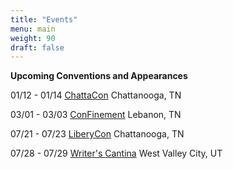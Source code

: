 ```yaml
---
title: "Events"
menu: main
weight: 90
draft: false
---
```

**Upcoming Conventions and Appearances**

01/12 - 01/14 [ChattaCon](https://chattacon.org/)
Chattanooga, TN

03/01 - 03/03 [ConFinement](https://www.confinementcon.org/)
Lebanon, TN

07/21 - 07/23 [LiberyCon](https://www.libertycon.org/)
Chattanooga, TN

07/28 - 07/29 [Writer's Cantina](https://writerscantina.org/)
West Valley City, UT

